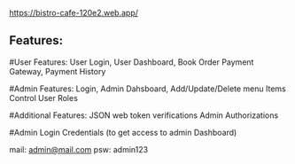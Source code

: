 https://bistro-cafe-120e2.web.app/

## Features: 
#User Features:
  User Login, User Dashboard, Book Order
  Payment Gateway, Payment History

#Admin Features:
  Login, Admin Dahsboard, 
  Add/Update/Delete menu Items
  Control User Roles

#Additional Features:
  JSON web token verifications
  Admin Authorizations

#Admin Login Credentials
(to get access to admin Dashboard)
  
  mail: admin@mail.com
  psw: admin123
